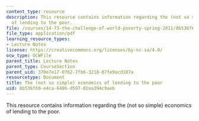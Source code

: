 ```yaml
---
content_type: resource
description: This resource contains information regarding the (not so simple) economics
  of lending to the poor.
file: /courses/14-73-the-challenge-of-world-poverty-spring-2011/8b536f69e4ca6406d59702ea394c9aeb_MIT14_73S11_Lec17_slides.pdf
file_type: application/pdf
learning_resource_types:
- Lecture Notes
license: https://creativecommons.org/licenses/by-nc-sa/4.0/
ocw_type: OCWFile
parent_title: Lecture Notes
parent_type: CourseSection
parent_uid: 370e7e17-0762-7fb6-3218-87fe9acd107a
resourcetype: Document
title: The (not so simple) economics of lending to the poor
uid: 8b536f69-e4ca-6406-d597-02ea394c9aeb
---
```

This resource contains information regarding the (not so simple) economics of lending to the poor.